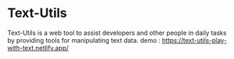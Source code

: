 # Text-Utils
Text-Utils is a web tool to assist developers and other people in daily tasks by providing tools for manipulating text data.
demo : https://text-utils-play-with-text.netlify.app/
